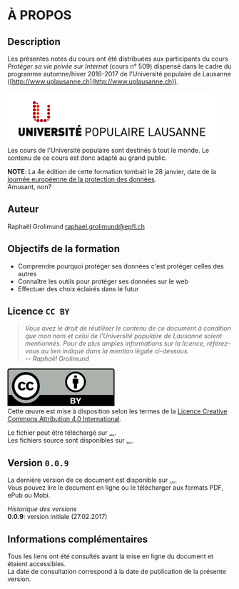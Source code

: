 # À PROPOS

## Description
Les présentes notes du cours ont été distribuées aux participants du cours *Protéger sa vie privée sur Internet* (cours n° 509) dispensé dans le cadre du programme automne/hiver 2016-2017 de l'Université populaire de Lausanne ([http://www.uplausanne.ch](http://www.uplausanne.ch)).   

![logo UPL](img/logo_UPL.jpeg)   
Les cours de l'Université populaire sont destinés à tout le monde. Le contenu de ce cours est donc adapté au grand public.   

**NOTE**: La 4e édition de cette formation tombait le 28 janvier, date de la [journée européenne de la protection des données](http://www.coe.int/fr/web/portal/28-january-data-protection-day).   
Amusant, non?


## Auteur
Raphaël Grolimund [raphael.grolimund@epfl.ch](mailto:raphael.grolimund@epfl.ch)   


## Objectifs de la formation

* Comprendre pourquoi protéger ses données c'est protéger celles des autres
* Connaître les outils pour protéger ses données sur le web
* Effectuer des choix éclairés dans le futur


## Licence `CC BY`
> *Vous avez le droit de réutiliser le contenu de ce document à condition que mon nom et celui de l'Université populaire de Lausanne soient mentionnés. Pour de plus amples informations sur la licence, référez-vous au lien indiqué dans la mention légale ci-dessous.*   
> -- *Raphaël Grolimund*   

![logo-CC-BY](img/by.svg)   
Cette œuvre est mise à disposition selon les termes de la [Licence Creative Commons Attribution 4.0 International](http://creativecommons.org/licenses/by/4.0/deed.fr).

Le fichier peut être téléchargé sur [...](...).   
Les fichiers source sont disponibles sur [...](...).   


## Version `0.0.9`
La dernière version de ce document est disponible sur [...](...).   
Vous pouvez lire le document en ligne ou le télécharger aux formats PDF, ePub ou Mobi.   

*Historique des versions*   
**0.0.9**: version initiale (27.02.2017)   


## Informations complémentaires
Tous les liens ont été consultés avant la mise en ligne du document et étaient accessibles.   
La date de consultation correspond à la date de publication de la présente version.   

